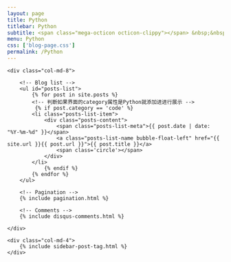 ```yaml
---
layout: page
title: Python
titlebar: Python
subtitle: <span class="mega-octicon octicon-clippy"></span> &nbsp;&nbsp; 学习Python的使用，语言只是工具，请不要迷失在其中
menu: Python
css: ['blog-page.css']
permalink: /Python
---
```


<div class="row">

    <div class="col-md-8">
    
        <!-- Blog list -->
        <ul id="posts-list">
            {% for post in site.posts %}
            <!-- 判断如果界面的category属性是Python就添加进进行展示 -->
             {% if post.category == 'code' %}
            <li class="posts-list-item">
                <div class="posts-content">
                    <span class="posts-list-meta">{{ post.date | date: "%Y-%m-%d" }}</span>
                    <a class="posts-list-name bubble-float-left" href="{{ site.url }}{{ post.url }}">{{ post.title }}</a>
                    <span class='circle'></span>
                </div>
            </li>
                {% endif %}
            {% endfor %}
        </ul>
    
        <!-- Pagination -->
        {% include pagination.html %}
    
        <!-- Comments -->
        {% include disqus-comments.html %}
    
    </div>
    
    <div class="col-md-4">
        {% include sidebar-post-tag.html %}
    </div>

</div>
<script>
    $(document).ready(function(){

        // Enable bootstrap tooltip
        $("body").tooltip({ selector: '[data-toggle=tooltip]' });
    
    });
</script>
